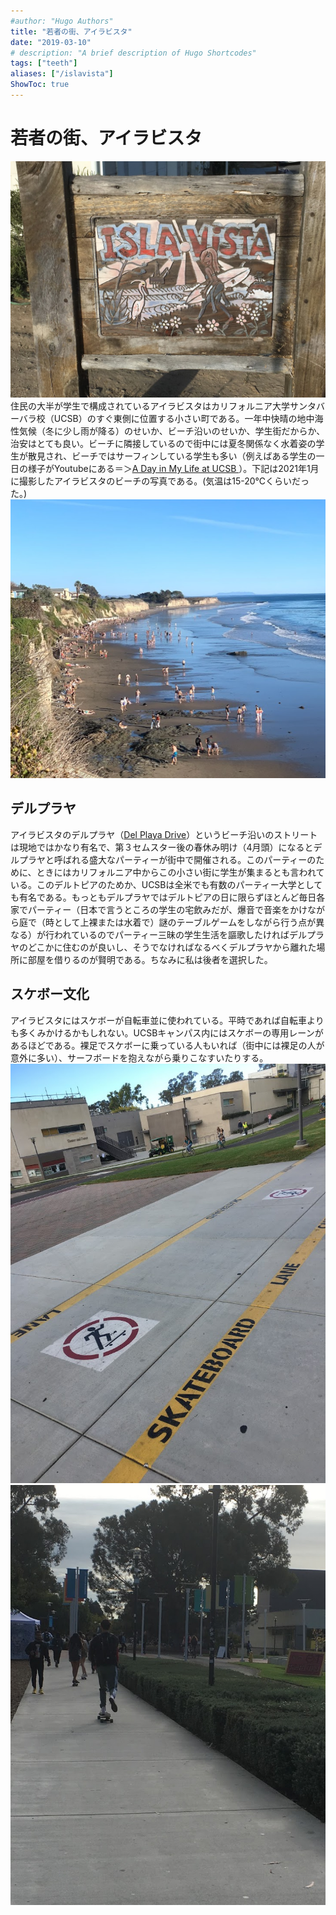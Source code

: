 ```yaml
---
#author: "Hugo Authors"
title: "若者の街、アイラビスタ"
date: "2019-03-10"
# description: "A brief description of Hugo Shortcodes"
tags: ["teeth"]
aliases: ["/islavista"]
ShowToc: true
---
```


# 若者の街、アイラビスタ
![](images/2021-07-25-10-37-01.jpg)
住民の大半が学生で構成されているアイラビスタはカリフォルニア大学サンタバーバラ校（UCSB）のすぐ東側に位置する小さい町である。一年中快晴の地中海性気候（冬に少し雨が降る）のせいか、ビーチ沿いのせいか、学生街だからか、治安はとても良い。ビーチに隣接しているので街中には夏冬関係なく水着姿の学生が散見され、ビーチではサーフィンしている学生も多い（例えばある学生の一日の様子がYoutubeにある＝＞[A Day in My Life at UCSB ](https://www.youtube.com/watch?v=ucyE3Y3Ad5s)）。下記は2021年1月に撮影したアイラビスタのビーチの写真である。(気温は15-20℃くらいだった。)
![](images/2021-07-25-10-39-31.jpg)
## デルプラヤ

アイラビスタのデルプラヤ（[Del Playa Drive](https://www.google.com/maps/place/Del+Playa+Dr,+Isla+Vista,+CA+93117/@34.4095932,-119.8638908,15.75z/data=!4m5!3m4!1s0x80e93f43b15062a1:0xd7910189e0609a8f!8m2!3d34.4097664!4d-119.861935)）というビーチ沿いのストリートは現地ではかなり有名で、第３セムスター後の春休み明け（4月頭）になるとデルプラヤと呼ばれる盛大なパーティーが街中で開催される。このパーティーのために、ときにはカリフォルニア中からこの小さい街に学生が集まるとも言われている。このデルトピアのためか、UCSBは全米でも有数のパーティー大学としても有名である。もっともデルプラヤではデルトピアの日に限らずほとんど毎日各家でパーティー（日本で言うところの学生の宅飲みだが、爆音で音楽をかけながら庭で（時として上裸または水着で）謎のテーブルゲームをしながら行う点が異なる）が行われているのでパーティー三昧の学生生活を謳歌したければデルプラヤのどこかに住むのが良いし、そうでなければなるべくデルプラヤから離れた場所に部屋を借りるのが賢明である。ちなみに私は後者を選択した。

## スケボー文化
アイラビスタにはスケボーが自転車並に使われている。平時であれば自転車よりも多くみかけるかもしれない。UCSBキャンパス内にはスケボーの専用レーンがあるほどである。裸足でスケボーに乗っている人もいれば（街中には裸足の人が意外に多い）、サーフボードを抱えながら乗りこなすいたりする。
![ab](images/2021-07-25-10-37-20.jpg)
![](images/2021-07-25-10-41-49.jpg)